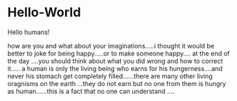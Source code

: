 # Hello-World
Hello humans!

how are you and what about your imaginations.....i thought it would be better to joke for being happy.....or to make someone happy....
at the end of the day ....you should think about what you did wrong and how to correct it.....
a human is only the living being who earns for his hungerness....and never his stomach get completely filled......there are many other living oragnisms on the earth  ...they do not earn but no one from them is hungry as human......this is a fact that no one can understand ....
